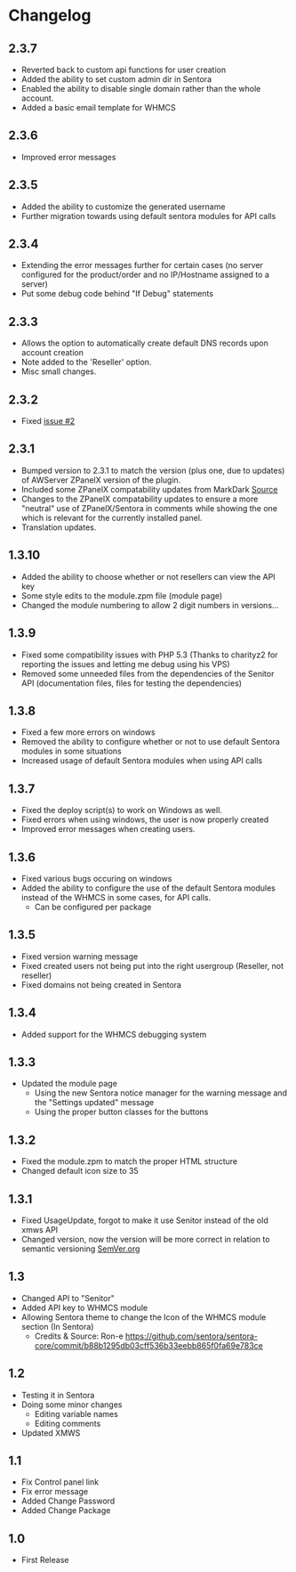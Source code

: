 # Changelog #

## 2.3.7 ##
- Reverted back to custom api functions for user creation
- Added the ability to set custom admin dir in Sentora
- Enabled the ability to disable single domain rather than the whole account.
- Added a basic email template for WHMCS

## 2.3.6 ##
- Improved error messages

## 2.3.5 ##
- Added the ability to customize the generated username
- Further migration towards using default sentora modules for API calls

## 2.3.4 ##
- Extending the error messages further for certain cases (no server configured for the product/order and no IP/Hostname assigned to a server)
- Put some debug code behind "If Debug" statements

## 2.3.3 ##
- Allows the option to automatically create default DNS records upon account creation
- Note added to the 'Reseller' option.
- Misc small changes.

## 2.3.2 ##
- Fixed [issue #2](https://github.com/Rynoxx/sentora-whmcs/issues/2)

## 2.3.1 ##
- Bumped version to 2.3.1 to match the version (plus one, due to updates) of AWServer ZPanelX version of the plugin.
- Included some ZPanelX compatability updates from MarkDark [Source](http://forums.sentora.org/showthread.php?tid=1563&pid=12786#pid12786)
- Changes to the ZPanelX compatability updates to ensure a more "neutral" use of ZPanelX/Sentora in comments while showing the one which is relevant for the currently installed panel.
- Translation updates.

## 1.3.10 ##
- Added the ability to choose whether or not resellers can view the API key
- Some style edits to the module.zpm file (module page)
- Changed the module numbering to allow 2 digit numbers in versions...

## 1.3.9 ##
- Fixed some compatibility issues with PHP 5.3 (Thanks to charityz2 for reporting the issues and letting me debug using his VPS)
- Removed some unneeded files from the dependencies of the Senitor API (documentation files, files for testing the dependencies)

## 1.3.8 ##
- Fixed a few more errors on windows
- Removed the ability to configure whether or not to use default Sentora modules in some situations
- Increased usage of default Sentora modules when using API calls

## 1.3.7 ##
- Fixed the deploy script(s) to work on Windows as well.
- Fixed errors when using windows, the user is now properly created
- Improved error messages when creating users.

## 1.3.6 ##
- Fixed various bugs occuring on windows
- Added the ability to configure the use of the default Sentora modules instead of the WHMCS in some cases, for API calls.
	- Can be configured per package

## 1.3.5 ##
- Fixed version warning message
- Fixed created users not being put into the right usergroup (Reseller, not reseller)
- Fixed domains not being created in Sentora

## 1.3.4 ##
- Added support for the WHMCS debugging system

## 1.3.3 ##
- Updated the module page
	- Using the new Sentora notice manager for the warning message and the "Settings updated" message
	- Using the proper button classes for the buttons

## 1.3.2 ##
- Fixed the module.zpm to match the proper HTML structure
- Changed default icon size to 35

## 1.3.1 ##
- Fixed UsageUpdate, forgot to make it use Senitor instead of the old xmws API
- Changed version, now the version will be more correct in relation to semantic versioning [SemVer.org](http://semver.org)

## 1.3 ##
- Changed API to "Senitor"
- Added API key to WHMCS module
- Allowing Sentora theme to change the Icon of the WHMCS module section (In Sentora)
	- Credits & Source: Ron-e https://github.com/sentora/sentora-core/commit/b88b1295db03cff536b33eebb865f0fa69e783ce

## 1.2 ##
- Testing it in Sentora
- Doing some minor changes
	- Editing variable names
	- Editing comments
- Updated XMWS

## 1.1 ##
- Fix Control panel link
- Fix error message
- Added Change Password
- Added Change Package

## 1.0 ##
- First Release
